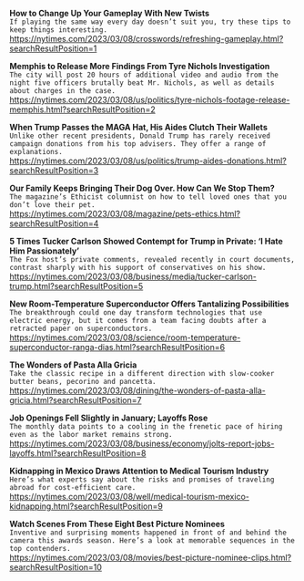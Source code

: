 **How to Change Up Your Gameplay With New Twists**\
`If playing the same way every day doesn’t suit you, try these tips to keep things interesting.`\
https://nytimes.com/2023/03/08/crosswords/refreshing-gameplay.html?searchResultPosition=1

**Memphis to Release More Findings From Tyre Nichols Investigation**\
`The city will post 20 hours of additional video and audio from the night five officers brutally beat Mr. Nichols, as well as details about charges in the case.`\
https://nytimes.com/2023/03/08/us/politics/tyre-nichols-footage-release-memphis.html?searchResultPosition=2

**When Trump Passes the MAGA Hat, His Aides Clutch Their Wallets**\
`Unlike other recent presidents, Donald Trump has rarely received campaign donations from his top advisers. They offer a range of explanations.`\
https://nytimes.com/2023/03/08/us/politics/trump-aides-donations.html?searchResultPosition=3

**Our Family Keeps Bringing Their Dog Over. How Can We Stop Them?**\
`The magazine’s Ethicist columnist on how to tell loved ones that you don’t love their pet.`\
https://nytimes.com/2023/03/08/magazine/pets-ethics.html?searchResultPosition=4

**5 Times Tucker Carlson Showed Contempt for Trump in Private: ‘I Hate Him Passionately’**\
`The Fox host’s private comments, revealed recently in court documents, contrast sharply with his support of conservatives on his show.`\
https://nytimes.com/2023/03/08/business/media/tucker-carlson-trump.html?searchResultPosition=5

**New Room-Temperature Superconductor Offers Tantalizing Possibilities**\
`The breakthrough could one day transform technologies that use electric energy, but it comes from a team facing doubts after a retracted paper on superconductors.`\
https://nytimes.com/2023/03/08/science/room-temperature-superconductor-ranga-dias.html?searchResultPosition=6

**The Wonders of Pasta Alla Gricia**\
`Take the classic recipe in a different direction with slow-cooker butter beans, pecorino and pancetta.`\
https://nytimes.com/2023/03/08/dining/the-wonders-of-pasta-alla-gricia.html?searchResultPosition=7

**Job Openings Fell Slightly in January; Layoffs Rose**\
`The monthly data points to a cooling in the frenetic pace of hiring even as the labor market remains strong.`\
https://nytimes.com/2023/03/08/business/economy/jolts-report-jobs-layoffs.html?searchResultPosition=8

**Kidnapping in Mexico Draws Attention to Medical Tourism Industry**\
`Here’s what experts say about the risks and promises of traveling abroad for cost-efficient care.`\
https://nytimes.com/2023/03/08/well/medical-tourism-mexico-kidnapping.html?searchResultPosition=9

**Watch Scenes From These Eight Best Picture Nominees**\
`Inventive and surprising moments happened in front of and behind the camera this awards season. Here’s a look at memorable sequences in the top contenders.`\
https://nytimes.com/2023/03/08/movies/best-picture-nominee-clips.html?searchResultPosition=10

